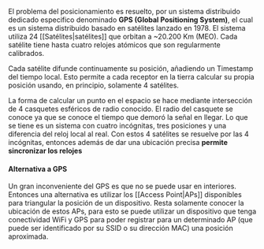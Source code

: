 El problema del posicionamiento es resuelto, por un sistema distribuido dedicado especifico denominado **GPS (Global Positioning System)**, el cual es un sistema distribuido basado en satélites lanzado en 1978. El sistema utiliza 24 [[Satélites|satélites]] que orbitan a ~20.200 Km (MEO). Cada satélite tiene hasta cuatro relojes atómicos que son regularmente calibrados. 

Cada satélite difunde continuamente su posición, añadiendo un Timestamp del tiempo local. Esto permite a cada receptor en la tierra calcular su propia posición usando, en principio, solamente 4 satélites.

La forma de calcular un punto en el espacio se hace mediante intersección de 4 casquetes esféricos de radio conocido. El radio del casquete se conoce ya que se conoce el tiempo que demoró la señal en llegar. Lo que se tiene es un sistema con cuatro incógnitas, tres posiciones y una diferencia del reloj local al real. Con estos 4 satélites se resuelve por las 4 incógnitas, entonces además de dar una ubicación precisa **permite sincronizar los relojes**

#### Alternativa a GPS
Un gran inconveniente del GPS es que no se puede usar en interiores. Entonces una alternativa es utilizar los [[Access Point|APs]] disponibles para triangular la posición de un dispositivo. Resta solamente conocer la ubicación de estos APs, para esto se puede utilizar un dispositivo que tenga conectividad WiFi y GPS para poder registrar para un determinado AP (que puede ser identificado por su SSID o su dirección MAC) una posición aproximada.